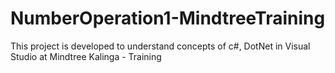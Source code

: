 # NumberOperation1-MindtreeTraining
This project is developed to understand concepts of c#, DotNet in Visual Studio at Mindtree Kalinga - Training
